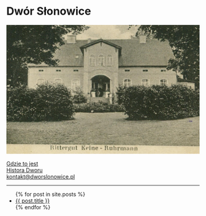 # Dwór Słonowice

![Dwór dawno temu](Słonowice-pałac-Keine-Ruhrmann.jpg)

[Gdzie to jest](https://maps.app.goo.gl/pCdz4rifPREEBpEn9)  
[Histora Dworu](historia.md)  
<kontakt@dworslonowice.pl>  

<hr>
<ul>
  {% for post in site.posts %}
    <li>
      <a href="{{ post.url }}">{{ post.title }}</a>
    </li>
  {% endfor %}
</ul>
